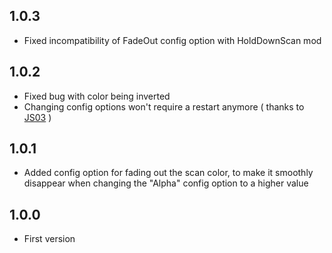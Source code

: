 ## 1.0.3 ##
- Fixed incompatibility of FadeOut config option with HoldDownScan mod

## 1.0.2 ##
- Fixed bug with color being inverted
- Changing config options won't require a restart anymore ( thanks to [JS03](https://github.com/03-JS) )

## 1.0.1 ##
- Added config option for fading out the scan color, to make it smoothly disappear when changing the "Alpha" config option to a higher value

## 1.0.0 ##
- First version